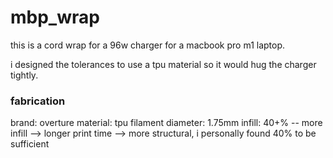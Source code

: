 # mbp_wrap

this is a cord wrap for a 96w charger for a macbook pro m1 laptop.

i designed the tolerances to use a tpu material so it would hug the charger tightly.

### fabrication

brand: overture
material: tpu
filament diameter: 1.75mm
infill: 40+% -- more infill --> longer print time --> more structural, i personally found 40% to be sufficient
